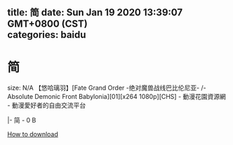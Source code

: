 
title: 简
date: Sun Jan 19 2020 13:39:07 GMT+0800 (CST)    
categories: baidu
---

# 简
size: N/A
 【悠哈璃羽】[Fate Grand Order -绝对魔兽战线巴比伦尼亚- /- Absolute Demonic Front Babylonia][01][x264 1080p][CHS] - 動漫花園資源網 - 動漫愛好者的自由交流平台
 
|- 简 - 0 B

[How to download](https://bpcam.bemobtrk.com/go/2ceec3aa-1ca2-46d6-b9ff-aaa5c184517c?jno=3282)